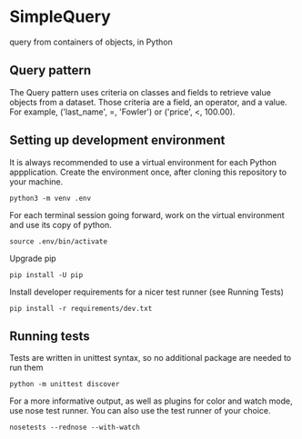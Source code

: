 # SimpleQuery
query from containers of objects, in Python

## Query pattern

The Query pattern uses criteria on classes and fields to retrieve
value objects from a dataset. Those criteria are a field, an operator,
and a value. For example, ('last_name', =, 'Fowler') or ('price', <, 100.00).

## Setting up development environment
It is always recommended to use a virtual environment for each
Python appplication. Create the environment once, after cloning
this repository to your machine.
```
python3 -m venv .env
```

For each terminal session going forward, work on the virtual
environment and use its copy of python.
```
source .env/bin/activate
```

Upgrade pip
```
pip install -U pip
```

Install developer requirements for a nicer test runner (see Running Tests)
```
pip install -r requirements/dev.txt
```

## Running tests
Tests are written in unittest syntax, so no additional package are needed
to run them
```
python -m unittest discover
```
For a more informative output, as well as plugins for
color and watch mode, use nose test runner. You can also use the test runner
of your choice.
```
nosetests --rednose --with-watch
```
